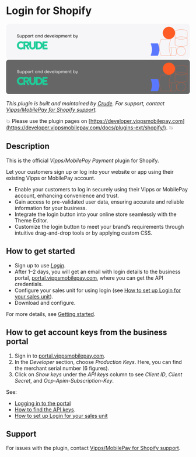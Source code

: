 <!-- START_METADATA
---
title: Login for Shopify
sidebar_position: 1
description: Enable your customers to log in securely using their Vipps or MobilePay account.
pagination_next: null
pagination_prev: null
---
END_METADATA -->

# Login for Shopify

![Support and development by Crude ](./docs/images/crude.svg#gh-light-mode-only)![Support and development by Crude](./docs/images/crude_dark.svg#gh-dark-mode-only)

*This plugin is built and maintained by [Crude](https://crude.no/).
For support, contact [Vipps/MobilePay for Shopify support](https://vipps-shopify.atlassian.net/servicedesk/customer/portal/3).*

<!-- START_COMMENT -->
💥 Please use the plugin pages on [https://developer.vippsmobilepay.com](https://developer.vippsmobilepay.com/docs/plugins-ext/shopify/). 💥
<!-- END_COMMENT -->

## Description

This is the official *Vipps/MobilePay Payment* plugin for Shopify.

Let your customers sign up or log into your website or app using their existing Vipps or MobilePay account.

* Enable your customers to log in securely using their Vipps or MobilePay account, enhancing convenience and trust.
* Gain access to pre-validated user data, ensuring accurate and reliable information for your business.
* Integrate the login button into your online store seamlessly with the Theme Editor.
* Customize the login button to meet your brand’s requirements through intuitive drag-and-drop tools or by applying custom CSS.

## How to get started

* Sign up to use [*Login*](https://vippsmobilepay.com/online/login).
* After 1–2 days, you will get an email with login details to the business portal, [portal.vippsmobilepay.com](https://portal.vippsmobilepay.com/), where you can get the API credentials.
* Configure your sales unit for using login (see [How to set up Login for your sales unit](https://developer.vippsmobilepay.com/docs/knowledge-base/portal/#login)).
* Download and configure.

For more details, see [Getting started](https://developer.vippsmobilepay.com/docs/getting-started/).

## How to get account keys from the business portal

1. Sign in to [portal.vippsmobilepay.com](https://portal.vippsmobilepay.com/).
2. In the *Developer* section, choose *Production Keys*. Here, you can find the merchant serial number (6 figures).
3. Click on *Show keys* under the *API keys* column to see *Client ID*, *Client Secret*, and *Ocp-Apim-Subscription-Key*.

See:

* [Logging in to the portal](https://developer.vippsmobilepay.com/docs/knowledge-base/portal#how-to-log-in)
* [How to find the API keys](https://developer.vippsmobilepay.com/docs/knowledge-base/portal#how-to-find-the-api-keys).
* [How to set up Login for your sales unit](https://developer.vippsmobilepay.com/docs/knowledge-base/portal/#login)

<!-- START_COMMENT -->
<!-- ## Installation

Make sure you have easy access to the API keys, by logging in to [portal.vippsmobilepay.com](https://portal.vippsmobilepay.com/) and find the correct API keys.

### Step 1 - Add the payment method

Go to *Settings* in your Shopify store, then click *Payments*. Click *Add payment method*.

### Step 2 - Manage the account

### Step 3 - Configure your account and select login product 

### Step 4 - Fill in the API key information

You can find your keys, as described in
[API keys](https://developer.vippsmobilepay.com/docs/knowledge-base/api-keys/).

### Step 5 - Activate Vipps MobilePay login

### Step 6 - Test

Do a few test orders against the production API keys to confirm that the integration is working without errors. -->
<!-- END_COMMENT -->

## Support

For issues with the plugin, contact [Vipps/MobilePay for Shopify support](https://vipps-shopify.atlassian.net/servicedesk/customer/portal/3).

